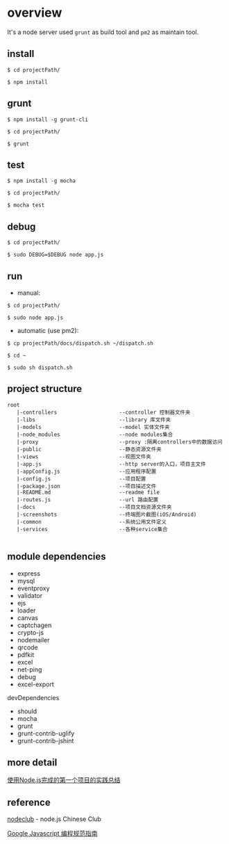 # overview

It's a node server used `grunt` as build tool and `pm2` as maintain tool.

## install

```
$ cd projectPath/

$ npm install
```

## grunt

```
$ npm install -g grunt-cli

$ cd projectPath/

$ grunt
```

## test
```
$ npm install -g mocha

$ cd projectPath/

$ mocha test
```

## debug
```
$ cd projectPath/

$ sudo DEBUG=$DEBUG node app.js
```

## run

* manual:

```
$ cd projectPath/

$ sudo node app.js
```

* automatic (use pm2):

```
$ cp projectPath/docs/dispatch.sh ~/dispatch.sh

$ cd ~

$ sudo sh dispatch.sh 
```


## project structure
```
root
   |-controllers                    --controller 控制器文件夹
   |-libs                           --library 库文件夹                        
   |-models                         --model 实体文件夹
   |-node_modules                   --node modules集合
   |-proxy                          --proxy :隔离controllers中的数据访问
   |-public                         --静态资源文件夹
   |-views                          --视图文件夹
   |-app.js                         --http server的入口，项目主文件
   |-appConfig.js                   --应用程序配置
   |-config.js                      --项目配置
   |-package.json                   --项目描述文件
   |-README.md                      --readme file
   |-routes.js                      --url 路由配置
   |-docs                           --项目文档资源文件夹
   |-screenshots                    --终端图片截图(iOS/Android)
   |-common                         --系统公用文件定义
   |-services                       --各种service集合
   
```

## module dependencies

* express
* mysql
* eventproxy
* validator
* ejs
* loader
* canvas
* captchagen
* crypto-js
* nodemailer
* qrcode
* pdfkit
* excel
* net-ping
* debug
* excel-export

devDependencies

* should
* mocha
* grunt
* grunt-contrib-uglify
* grunt-contrib-jshint

## more detail
[使用Node.js完成的第一个项目的实践总结](http://blog.csdn.net/yanghua_kobe/article/details/17199417)

## reference

[nodeclub](https://github.com/cnodejs/nodeclub) - node.js Chinese Club

[Google Javascript 编程规范指南](http://alloyteam.github.io/JX/doc/specification/google-javascript.xml#%E4%BB%A3%E7%A0%81%E6%A0%BC%E5%BC%8F%E5%8C%96)